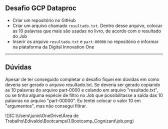 ## Desafio GCP Dataproc

* Criar um repositório no GitHub
* Criar um arquivo chamado `resultado.txt`. Dentro desse arquivo, colocar as 10 palavras que mais são usadas no livro, de acordo com o resultado do Job
* Inserir os arquivo `resultado.txt` e `part-00000` no repositório e informar na plataforma da Digital Innovation One

***

## Dúvidas

Apesar de ter conseguido completar o desafio fiquei em dúvidas em como deveria ser gerado o arquivo resultado.txt. Se deveria ser gerado copiando as 10 palavras do arquivo part-0000 e colando em arquivo "resultado.txt", ou se tinha alguma espécie de filtro no Job que possibilitasse a saída das 10 palavras no arquivo "part-00000". Eu tentei colocar o valor 10 em "argumentos", mas não consegui filtrar. 



![](C:\Users\junio\OneDrive\Área de Trabalho\Edivaldo\Bootcamps\1.Bootcamp_Cognizant\job.png)






